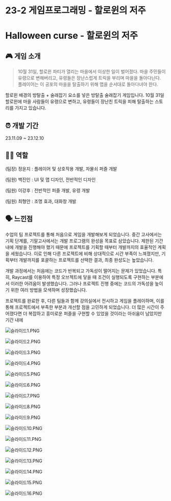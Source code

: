 # 23-2 게임프로그래밍 - 할로윈의 저주

# **Halloween curse - 할로윈의 저주**

## 🎮 게임 소개

> 10월 31일, 할로윈 파티가 열리는 마을에서 이상한 일이 벌어졌다. 마을 주민들이 유령으로 변해버리고, 유령들은 장난스럽게 트릭을 부리며 마을을 돌아다닌다. 플레이어는 이 공포의 마을을 탈출하기 위해 맵을 순서대로 돌아다녀야 한다.
> 

할로윈 배경의 방탈출 + 술래잡기 요소를 넣은 방탈출 술래잡기 게임입니다. 10월 31일 할로윈에 마을 사람들이 유령으로 변하고, 유령들이 장난친 트릭을 피해 탈출하는 스토리를 가지고 있습니다.

## ⏰ 개발 기간

23.11.09 ~ 23.12.10

## 👩‍💻 역할

(팀장) 정윤지 : 플레이어 및 상호작용 개발, 자물쇠 퍼즐 개발

(팀원) 백진인 : UI 및 맵 디자인, 전반적인 디자인

(팀원) 이강후 : 전반적인 퍼즐 개발, 유령 개발

(팀원) 최형안 : 조명 효과, 대화창 개발

## 🗣️ 느낀점

수업의 팀 프로젝트를 통해 처음으로 게임을 개발해보게 되었습니다. 중간 고사에서는 기획 단계를, 기말고사에서는 개발 프로그램의 완성을 목표로 삼았습니다. 제한된 기간 내에 개발을 진행해야 했기 때문에 프로젝트를 기획할 때부터 개발까지의 효율적인 계획을 세웠습니다. 이로 인해 다른 프로젝트에 비해 상대적으로 시간 부족이 느껴졌지만, 기획부터 개발까지를 포괄하는 프로젝트를 선택한 결과, 최종 완성도는 높았습니다. 

개발 과정에서는 처음에는 코드가 반복되고 가독성이 떨어지는 문제가 있었습니다. 특히, Raycast를 이용하여 특정 오브젝트에 닿을 때 조건이 실행되도록 구현하는 부분에서 이러한 어려움이 발생했습니다. 그러나 프로젝트 진행 중에는 코드의 가독성을 높이기 위한 여러 방법을 모색하며 성장했습니다.

프로젝트를 완료한 후, 다른 팀들과 함께 강의실에서 전시하고 게임을 플레이하며, 이를 통해 프로젝트에서 부족한 부분과 개선할 점을 고민하게 되었습니다. 더 많은 시간이 주어졌다면 더 복잡하고 흥미로운 퍼즐을 구현할 수 있었을 것이라는 아쉬움이 남았지만 기간 내에 

![슬라이드1.PNG](23-2%20%E1%84%80%E1%85%A6%E1%84%8B%E1%85%B5%E1%86%B7%E1%84%91%E1%85%B3%E1%84%85%E1%85%A9%E1%84%80%E1%85%B3%E1%84%85%E1%85%A2%E1%84%86%E1%85%B5%E1%86%BC%20-%20%E1%84%92%E1%85%A1%E1%86%AF%E1%84%85%E1%85%A9%E1%84%8B%E1%85%B1%E1%86%AB%E1%84%8B%E1%85%B4%20%E1%84%8C%E1%85%A5%E1%84%8C%E1%85%AE%20c3fba4c5e8914328a6949798657e271e/%25EC%258A%25AC%25EB%259D%25BC%25EC%259D%25B4%25EB%2593%259C1.png)

![슬라이드2.PNG](23-2%20%E1%84%80%E1%85%A6%E1%84%8B%E1%85%B5%E1%86%B7%E1%84%91%E1%85%B3%E1%84%85%E1%85%A9%E1%84%80%E1%85%B3%E1%84%85%E1%85%A2%E1%84%86%E1%85%B5%E1%86%BC%20-%20%E1%84%92%E1%85%A1%E1%86%AF%E1%84%85%E1%85%A9%E1%84%8B%E1%85%B1%E1%86%AB%E1%84%8B%E1%85%B4%20%E1%84%8C%E1%85%A5%E1%84%8C%E1%85%AE%20c3fba4c5e8914328a6949798657e271e/%25EC%258A%25AC%25EB%259D%25BC%25EC%259D%25B4%25EB%2593%259C2.png)

![슬라이드3.PNG](23-2%20%E1%84%80%E1%85%A6%E1%84%8B%E1%85%B5%E1%86%B7%E1%84%91%E1%85%B3%E1%84%85%E1%85%A9%E1%84%80%E1%85%B3%E1%84%85%E1%85%A2%E1%84%86%E1%85%B5%E1%86%BC%20-%20%E1%84%92%E1%85%A1%E1%86%AF%E1%84%85%E1%85%A9%E1%84%8B%E1%85%B1%E1%86%AB%E1%84%8B%E1%85%B4%20%E1%84%8C%E1%85%A5%E1%84%8C%E1%85%AE%20c3fba4c5e8914328a6949798657e271e/%25EC%258A%25AC%25EB%259D%25BC%25EC%259D%25B4%25EB%2593%259C3.png)

![슬라이드4.PNG](23-2%20%E1%84%80%E1%85%A6%E1%84%8B%E1%85%B5%E1%86%B7%E1%84%91%E1%85%B3%E1%84%85%E1%85%A9%E1%84%80%E1%85%B3%E1%84%85%E1%85%A2%E1%84%86%E1%85%B5%E1%86%BC%20-%20%E1%84%92%E1%85%A1%E1%86%AF%E1%84%85%E1%85%A9%E1%84%8B%E1%85%B1%E1%86%AB%E1%84%8B%E1%85%B4%20%E1%84%8C%E1%85%A5%E1%84%8C%E1%85%AE%20c3fba4c5e8914328a6949798657e271e/%25EC%258A%25AC%25EB%259D%25BC%25EC%259D%25B4%25EB%2593%259C4.png)

![슬라이드5.PNG](23-2%20%E1%84%80%E1%85%A6%E1%84%8B%E1%85%B5%E1%86%B7%E1%84%91%E1%85%B3%E1%84%85%E1%85%A9%E1%84%80%E1%85%B3%E1%84%85%E1%85%A2%E1%84%86%E1%85%B5%E1%86%BC%20-%20%E1%84%92%E1%85%A1%E1%86%AF%E1%84%85%E1%85%A9%E1%84%8B%E1%85%B1%E1%86%AB%E1%84%8B%E1%85%B4%20%E1%84%8C%E1%85%A5%E1%84%8C%E1%85%AE%20c3fba4c5e8914328a6949798657e271e/%25EC%258A%25AC%25EB%259D%25BC%25EC%259D%25B4%25EB%2593%259C5.png)

![슬라이드6.PNG](23-2%20%E1%84%80%E1%85%A6%E1%84%8B%E1%85%B5%E1%86%B7%E1%84%91%E1%85%B3%E1%84%85%E1%85%A9%E1%84%80%E1%85%B3%E1%84%85%E1%85%A2%E1%84%86%E1%85%B5%E1%86%BC%20-%20%E1%84%92%E1%85%A1%E1%86%AF%E1%84%85%E1%85%A9%E1%84%8B%E1%85%B1%E1%86%AB%E1%84%8B%E1%85%B4%20%E1%84%8C%E1%85%A5%E1%84%8C%E1%85%AE%20c3fba4c5e8914328a6949798657e271e/%25EC%258A%25AC%25EB%259D%25BC%25EC%259D%25B4%25EB%2593%259C6.png)

![슬라이드7.PNG](23-2%20%E1%84%80%E1%85%A6%E1%84%8B%E1%85%B5%E1%86%B7%E1%84%91%E1%85%B3%E1%84%85%E1%85%A9%E1%84%80%E1%85%B3%E1%84%85%E1%85%A2%E1%84%86%E1%85%B5%E1%86%BC%20-%20%E1%84%92%E1%85%A1%E1%86%AF%E1%84%85%E1%85%A9%E1%84%8B%E1%85%B1%E1%86%AB%E1%84%8B%E1%85%B4%20%E1%84%8C%E1%85%A5%E1%84%8C%E1%85%AE%20c3fba4c5e8914328a6949798657e271e/%25EC%258A%25AC%25EB%259D%25BC%25EC%259D%25B4%25EB%2593%259C7.png)

![슬라이드8.PNG](23-2%20%E1%84%80%E1%85%A6%E1%84%8B%E1%85%B5%E1%86%B7%E1%84%91%E1%85%B3%E1%84%85%E1%85%A9%E1%84%80%E1%85%B3%E1%84%85%E1%85%A2%E1%84%86%E1%85%B5%E1%86%BC%20-%20%E1%84%92%E1%85%A1%E1%86%AF%E1%84%85%E1%85%A9%E1%84%8B%E1%85%B1%E1%86%AB%E1%84%8B%E1%85%B4%20%E1%84%8C%E1%85%A5%E1%84%8C%E1%85%AE%20c3fba4c5e8914328a6949798657e271e/%25EC%258A%25AC%25EB%259D%25BC%25EC%259D%25B4%25EB%2593%259C8.png)

![슬라이드9.PNG](23-2%20%E1%84%80%E1%85%A6%E1%84%8B%E1%85%B5%E1%86%B7%E1%84%91%E1%85%B3%E1%84%85%E1%85%A9%E1%84%80%E1%85%B3%E1%84%85%E1%85%A2%E1%84%86%E1%85%B5%E1%86%BC%20-%20%E1%84%92%E1%85%A1%E1%86%AF%E1%84%85%E1%85%A9%E1%84%8B%E1%85%B1%E1%86%AB%E1%84%8B%E1%85%B4%20%E1%84%8C%E1%85%A5%E1%84%8C%E1%85%AE%20c3fba4c5e8914328a6949798657e271e/%25EC%258A%25AC%25EB%259D%25BC%25EC%259D%25B4%25EB%2593%259C9.png)

![슬라이드10.PNG](23-2%20%E1%84%80%E1%85%A6%E1%84%8B%E1%85%B5%E1%86%B7%E1%84%91%E1%85%B3%E1%84%85%E1%85%A9%E1%84%80%E1%85%B3%E1%84%85%E1%85%A2%E1%84%86%E1%85%B5%E1%86%BC%20-%20%E1%84%92%E1%85%A1%E1%86%AF%E1%84%85%E1%85%A9%E1%84%8B%E1%85%B1%E1%86%AB%E1%84%8B%E1%85%B4%20%E1%84%8C%E1%85%A5%E1%84%8C%E1%85%AE%20c3fba4c5e8914328a6949798657e271e/%25EC%258A%25AC%25EB%259D%25BC%25EC%259D%25B4%25EB%2593%259C10.png)

![슬라이드11.PNG](23-2%20%E1%84%80%E1%85%A6%E1%84%8B%E1%85%B5%E1%86%B7%E1%84%91%E1%85%B3%E1%84%85%E1%85%A9%E1%84%80%E1%85%B3%E1%84%85%E1%85%A2%E1%84%86%E1%85%B5%E1%86%BC%20-%20%E1%84%92%E1%85%A1%E1%86%AF%E1%84%85%E1%85%A9%E1%84%8B%E1%85%B1%E1%86%AB%E1%84%8B%E1%85%B4%20%E1%84%8C%E1%85%A5%E1%84%8C%E1%85%AE%20c3fba4c5e8914328a6949798657e271e/%25EC%258A%25AC%25EB%259D%25BC%25EC%259D%25B4%25EB%2593%259C11.png)

![슬라이드12.PNG](23-2%20%E1%84%80%E1%85%A6%E1%84%8B%E1%85%B5%E1%86%B7%E1%84%91%E1%85%B3%E1%84%85%E1%85%A9%E1%84%80%E1%85%B3%E1%84%85%E1%85%A2%E1%84%86%E1%85%B5%E1%86%BC%20-%20%E1%84%92%E1%85%A1%E1%86%AF%E1%84%85%E1%85%A9%E1%84%8B%E1%85%B1%E1%86%AB%E1%84%8B%E1%85%B4%20%E1%84%8C%E1%85%A5%E1%84%8C%E1%85%AE%20c3fba4c5e8914328a6949798657e271e/%25EC%258A%25AC%25EB%259D%25BC%25EC%259D%25B4%25EB%2593%259C12.png)

![슬라이드13.PNG](23-2%20%E1%84%80%E1%85%A6%E1%84%8B%E1%85%B5%E1%86%B7%E1%84%91%E1%85%B3%E1%84%85%E1%85%A9%E1%84%80%E1%85%B3%E1%84%85%E1%85%A2%E1%84%86%E1%85%B5%E1%86%BC%20-%20%E1%84%92%E1%85%A1%E1%86%AF%E1%84%85%E1%85%A9%E1%84%8B%E1%85%B1%E1%86%AB%E1%84%8B%E1%85%B4%20%E1%84%8C%E1%85%A5%E1%84%8C%E1%85%AE%20c3fba4c5e8914328a6949798657e271e/%25EC%258A%25AC%25EB%259D%25BC%25EC%259D%25B4%25EB%2593%259C13.png)

![슬라이드14.PNG](23-2%20%E1%84%80%E1%85%A6%E1%84%8B%E1%85%B5%E1%86%B7%E1%84%91%E1%85%B3%E1%84%85%E1%85%A9%E1%84%80%E1%85%B3%E1%84%85%E1%85%A2%E1%84%86%E1%85%B5%E1%86%BC%20-%20%E1%84%92%E1%85%A1%E1%86%AF%E1%84%85%E1%85%A9%E1%84%8B%E1%85%B1%E1%86%AB%E1%84%8B%E1%85%B4%20%E1%84%8C%E1%85%A5%E1%84%8C%E1%85%AE%20c3fba4c5e8914328a6949798657e271e/%25EC%258A%25AC%25EB%259D%25BC%25EC%259D%25B4%25EB%2593%259C14.png)

![슬라이드15.PNG](23-2%20%E1%84%80%E1%85%A6%E1%84%8B%E1%85%B5%E1%86%B7%E1%84%91%E1%85%B3%E1%84%85%E1%85%A9%E1%84%80%E1%85%B3%E1%84%85%E1%85%A2%E1%84%86%E1%85%B5%E1%86%BC%20-%20%E1%84%92%E1%85%A1%E1%86%AF%E1%84%85%E1%85%A9%E1%84%8B%E1%85%B1%E1%86%AB%E1%84%8B%E1%85%B4%20%E1%84%8C%E1%85%A5%E1%84%8C%E1%85%AE%20c3fba4c5e8914328a6949798657e271e/%25EC%258A%25AC%25EB%259D%25BC%25EC%259D%25B4%25EB%2593%259C15.png)

![슬라이드16.PNG](23-2%20%E1%84%80%E1%85%A6%E1%84%8B%E1%85%B5%E1%86%B7%E1%84%91%E1%85%B3%E1%84%85%E1%85%A9%E1%84%80%E1%85%B3%E1%84%85%E1%85%A2%E1%84%86%E1%85%B5%E1%86%BC%20-%20%E1%84%92%E1%85%A1%E1%86%AF%E1%84%85%E1%85%A9%E1%84%8B%E1%85%B1%E1%86%AB%E1%84%8B%E1%85%B4%20%E1%84%8C%E1%85%A5%E1%84%8C%E1%85%AE%20c3fba4c5e8914328a6949798657e271e/%25EC%258A%25AC%25EB%259D%25BC%25EC%259D%25B4%25EB%2593%259C16.png)
